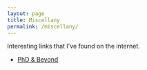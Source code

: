 ```yaml
---
layout: page
title: Miscellany
permalink: /miscellany/
---
```


Interesting links that I've found on the internet.

-   [PhD & Beyond](/miscellany/phd-beyond/)
